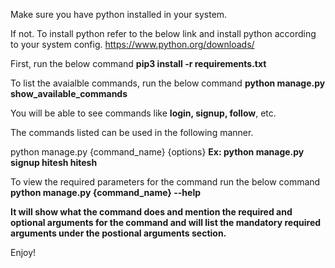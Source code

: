 Make sure you have python installed in your system.

If not. To install python refer to the below link and install python according to your system config.
https://www.python.org/downloads/

First, run the below command
**pip3 install -r requirements.txt**

To list the avaialble commands, run the below command
**python manage.py show_available_commands**

You will be able to see commands like **login, signup, follow**, etc.

The commands listed can be used in the following manner.

python manage.py {command_name} {options}
**Ex: python manage.py signup hitesh hitesh**

To view the required parameters for the command run the below command
**python manage.py {command_name} --help**

**It will show what the command does and mention the required and optional arguments for the command and will list the mandatory required arguments under the postional arguments section.**

Enjoy!
